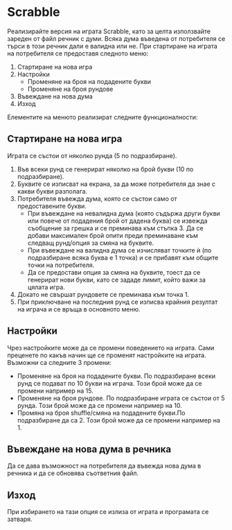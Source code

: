 # Scrabble

Реализирайте версия на играта Scrabble, като за целта използвайте зареден от файл речник с думи. Всяка дума въведена от потребителя се търси в този речник дали е валидна или не.
При стартиране на играта на потребителя се предоставя следното меню:

1. Стартиране на нова игра
2. Настройки
   - Променяне на броя на подадените букви
   - Променяне на броя рундове
3. Въвеждане на нова дума
4. Изход

Елементите на менюто реализират следните функционалности:

## Стартиране на нова игра

Играта се състои от няколко рунда (5 по подразбиране).
1. Във всеки рунд се генерират няколко на брой букви (10 по подразбиране).
2. Буквите се изписват на екрана, за да може потребителя да знае с какви букви разполага.
3. Потребителя въвежда дума, която се състои само от предоставените букви.
   - При въвеждане на невалидна дума (която съдържа други букви или повече от подадения брой от дадена буква) се извежда съобщение за грешка и се преминава към стъпка 3. Да се добави максимален брой опити преди преминаване към следващ рунд/опция за смяна на буквите.
   - При въвеждане на валидна дума се изчисляват точките ѝ (по подразбиране всяка буква е 1 точка) и се прибавят към общите точки на потребителя.
   - Да се предостави опция за смяна на буквите, тоест да се генерират нови букви, като се зададе лимит, който важи за цялата игра.
4. Докато не свършат рундовете се преминава към точка 1.
5. При приключване на последния рунд се изписва крайния резултат на играча и се връща в основното меню.

## Настройки

Чрез настройките може да се промени поведението на играта. Сами преценете по какъв начин ще се променят настройките на играта. Възможни са следните 3 промени:
- Променяне на броя на подадените букви. По подразбиране всеки рунд се подават по 10 букви на играча. Този брой може да се промени например на 15.
- Променяне на броя рундове. По подразбиране играта се състои от 5 рунда. Този брой може да се промени например на 10.
- Промяна на броя shuffle/смяна на подадените букви.По подразбиране да са 2. Този брой може да се промени например на 1.

## Въвеждане на нова дума в речника

Да се дава възможност на потребителя да въвежда нова дума в речника и да се обновява съответния файл.

## Изход

При избирането на тази опция се излиза от играта и програмата се затваря.
